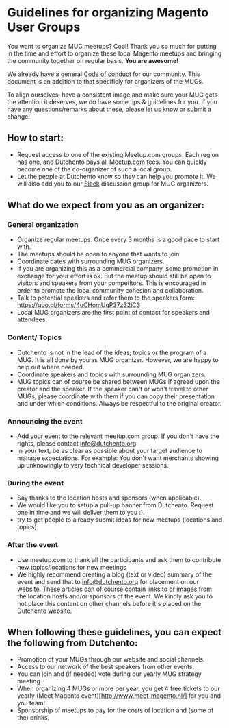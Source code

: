 # Guidelines for organizing Magento User Groups

You want to organize MUG meetups? Cool! Thank you so much for putting in the time and effort to organize these local Magento meetups and bringing the community together on regular basis. **You are awesome!**

We already have a general [Code of conduct](https://github.com/Dutchento/organization-code-of-conduct) for our community. This document is an addition to that specificly for organizers of the MUGs.

To align ourselves, have a consistent image and make sure your MUG gets the attention it deserves, we do have some tips & guidelines for you. If you have any questions/remarks about these, please let us know or submit a change!

## How to start:
- Request access to one of the existing Meetup.com groups. Each region has one, and Dutchento pays all Meetup.com fees. You can quickly become one of the co-organizer of such a local group.
- Let the people at Dutchento know so they can help you promote it. We will also add you to our [Slack](https://www.dutchento.org/slack/) discussion group for MUG organizers.

## What do we expect from you as an organizer:
### General organization
- Organize regular meetups. Once every 3 months is a good pace to start with.
- The meetups should be open to anyone that wants to join.
- Coordinate dates with surrounding MUG organizers.
- If you are organizing this as a commercial company, some promotion in exchange for your effort is ok. But the meetup should still be open to visitors and speakers from your competitors. This is encouraged in order to promote the local community cohesion and collaboration.
- Talk to potential speakers and refer them to the speakers form: https://goo.gl/forms/4uCHomUqP37z32iC3
- Local MUG organizers are the first point of contact for speakers and attendees.

### Content/ Topics
- Dutchento is not in the lead of the ideas, topics or the program of a MUG. It is all done by you as MUG organizer. However, we are happy to help out where needed.
- Coordinate speakers and topics with surrounding MUG organizers.
- MUG topics can of course be shared between MUGs if agreed upon the creator and the speaker. If the speaker can't or won't travel to other MUGs, please coordinate with them if you can copy their presentation and under which conditions. Always be respectful to the original creator.

### Announcing the event 
- Add your event to the relevant meetup.com group. If you don't have the rights, please contact info@dutchento.org
- In your text, be as clear as possible about your target audience to manage expectations. For example: You don't want merchants showing up unknowingly to very technical developer sessions.

### During the event
- Say thanks to the location hosts and sponsors (when applicable).
- We would like you to setup a pull-up banner from Dutchento. Request one in time and we will deliver them to you :).
- try to get people to already submit ideas for new meetups (locations and topics).

### After the event
- Use meetup.com to thank all the participants and ask them to contribute new topics/locations for new meetings
- We highly recommend creating a blog (text or video) summary of the event and send that to info@dutchento.org for placement on our website. These articles can of course contain links to or images from the location hosts and/or sponsors of the event. We kindly ask you to not place this content on other channels before it's placed on the Dutchento website.

## When following these guidelines, you can expect the following from Dutchento:
- Promotion of your MUGs through our website and social channels.
- Access to our network of the best speakers from other events.
- You can join and (if needed) vote during our yearly MUG strategy meeting.
- When organizing 4 MUGs or more per year, you get 4 free tickets to our yearly (Meet Magento event)[http://www.meet-magento.nl/] for you and you team!
- Sponsorship of meetups to pay for the costs of location and (some of the) drinks.
